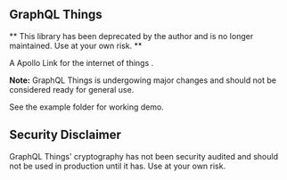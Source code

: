 ## GraphQL Things

** This library has been deprecated by the author and is no longer maintained. Use at your own risk. **

A <!-- decentralized, encrypted --> Apollo Link for the internet of things <!-- compatible with [Beaker Browser](https://beakerbrowser.com) -->.

**Note:** GraphQL Things is undergowing major changes and should not be considered ready for general use.

See the example folder for working demo.

<!-- #### The problems with cloud-based IOT Apps

1. You can't connect to your device if there is no internet.
2. you don't own your data.

#### The Solution
GraphQL Things ditch the cloud in favour of an end-to-end encrypted P2P connection to your device.

With P2P communication there comes an additional challenge - how do we securely connect to the device?

It is impractical to expect each consumer to buy a domain name to get an SSL Cert for their household IOT device.

Instead of Certificate Authorities GraphQL Things use a unique cryptographic QR code which you scan in Beaker Browser to immediately establish a secure GraphQL connection to the device. This has the added advantage that unlike local http servers, you will never have to type in a device ip address because Graphql Things uses the P2P network and public/private key cryptography to automatically discover and securely connect to your device.

With GraphQL Things you, the consumer maintain complete ownership of your data since your data is never stored on a cloud server and all your communication to your device is end-to-end encrypted and you can always connect to your device, even when the internet is down.

<p align="center">
  <img
    alt="alt GraphQL Thing connections connect directly instead of through a centralized server"
    src="./docs/dist/connection-comparison.svg"
    width="500"
  />
</p>
!-->

<!-- ## Features -->
<!-- * **Decentralized** - GraphQL Things require no centralized servers, no DNS and no Certificate Authorities. Users discover and connect to their GraphQL Things through the P2P network with or without the internet. -->
<!-- * **End-to-end Encrypted** - GraphQL Things use [Triple Diffie Helman](https://signal.org/docs/specifications/x3dh/) and 256-bit [Eliptical Curve Cryptography](https://www.globalsign.com/en/blog/elliptic-curve-cryptography/) to establish authenticated end-to-end encrypted connections. -->
<!-- * **Secure Onboarding** - "Invite" QR Codes containing cryptographic key data allow users to to establish initial trust even when their internet is down.
* **Data Ownership** - you, the consumer maintain complete ownership of your data since it is never stored on a cloud server and all communication to your device is end-to-end encrypted. -->
<!-- * **NAT-traversing** - GraphQL Things use [WebRTC and ICE](https://www.youtube.com/watch?v=7qAQuC9muf8) to establish connections directly from the device to any authorized client. -->
<!-- * **Beaker Browser Ready** - GraphQL Things are built on the [Dat P2P protocol](https://datproject.org/) so any GraphQL Thing can be queried directly from the Dat-based [Beaker Browser](https://beakerbrowser.com/). -->

## Security Disclaimer

GraphQL Things' cryptography has not been security audited and should not be used in production until it has. Use at your own risk.

<!-- ## Useage

### Apollo Client

```js
import { ApolloClient } from 'apollo-client'
import { InMemoryCache } from 'apollo-cache-inmemory'

import { ThingLink, parseInviteCode } from 'graphql-things'

/*
 * client identity keys can be parsed from invite codes created on the
 * server (see "Apollo Server" example below).
 */
const { identityKeys } = parseInviteCode(YOUR_INVITE_CODE)

const client = new ApolloClient({
  link: ThingLink({
    identityKeys,
    peerIdentityPublicKey: YOUR_HOST_ECDH_PUBLIC_KEY,
    options: { reconnect: true },
  }),
  cache: new InMemoryCache(),
})
```

See also [Apollo Client: Connecting your client to React](https://www.apollographql.com/docs/react/essentials/get-started.html#creating-provider)

### Apollo Server

```js
import Dat from '@beaker/dat-node'
import wrtc from 'wrtc'

import { execute, subscribe } from 'graphql'
import { SubscriptionServer } from 'subscriptions-transport-ws'

import { GraphQLThing, getInviteCode, createECDHKey } from 'graphql-things'

import * as qrcode from 'qrcode-terminal'

import schema from './schema'

// instantiate the dat node
const dat = Dat.createNode({
  path: './.dat-data',
})

const datPeers = dat.getPeers(YOUR_DAT_URL)

const inviteKeys = []

/*
* return true to allow the connection if an authorized user can be found with
* the identity public key.
*/
const authenticate = ({ peerIdentityPublicKey }) => {
  console.log(`\n\nNew connection from ${peerIdentityPublicKey}`)
  /*
   * Replace this return with your authentication logic to prevent unauthorized
   * access.
   */
  return inviteKeys.includes(peerIdentityPublicKey)
}

/*
 * In production you should create and save new host identityKeys on first
 * startup with:
 *
 * `fs.writeFileSync(PATH_TO_YOUR_KEYS_FILE, await createECDHKey())`
 *
 * Subsequent host restarts should load the identityKeys from your keys file.
 */
const identityKeys = fs.readFileSync(PATH_TO_YOUR_KEYS_FILE, 'utf8')

const graphqlThing = GraphQLThing({
  datPeers,
  identityKeys,
  authenticate,
  wrtc,
})

const options = {
  execute,
  subscribe,
  schema,
  // the onOperation function is called for every new operation
  // and we use it to inject context to track the session and
  // user
  onOperation: async (msg, params, socket) => ({
    ...params,
    context: {
      sessionID: socket.sessionID,
      peerIdentityPublicKey: socket.peerIdentityPublicKey,
    },
  }),
}

SubscriptionServer.create(options, graphqlThing)

// create a new cryptographic invite code
createInvite({
  identityKeys,
}).then((invite) => {
  // Store the invite key so it can be checked in authentication
  inviteKeys.push(invite.keys.publicKey)
  /*
   * Display the invite code as a QR Code in the command line so the user can
   * copy it into their client and securely connect
   */
  qrcode.generate(invite.code, { small: true }, (qr) => {
    console.log(
      `Listening for Connections\n\nPublic Key: ${identityKeys.publicKey}\n\n`
      + 'Invite Code QR Code:\n\n'
      + qr
      + '\n\n'
      + 'Invite Code String:\n\n'
      + invite.code,
    )
  })
})
``` -->
